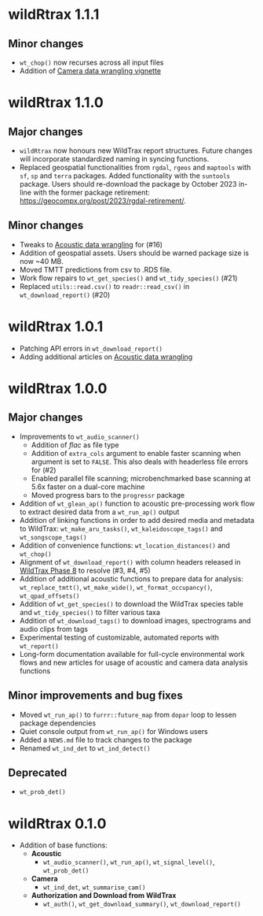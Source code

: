 # wildRtrax 1.1.1

## Minor changes

* `wt_chop()` now recurses across all input files
* Addition of [Camera data wrangling vignette]()

# wildRtrax 1.1.0

## Major changes

* `wildRtrax` now honours new WildTrax report structures. Future changes will incorporate standardized naming in syncing functions.
* Replaced geospatial functionalities from `rgdal`, `rgeos` and `maptools` with `sf`, `sp` and `terra` packages. Added functionality with the `suntools` package. Users should re-download the package by October 2023 in-line with the former package retirement: https://geocompx.org/post/2023/rgdal-retirement/.

## Minor changes

* Tweaks to [Acoustic data wrangling](https://abbiodiversity.github.io/wildRtrax/articles/acoustic-data-wrangling.html) for (#16)
* Addition of geospatial assets. Users should be warned package size is now ~40 MB.
* Moved TMTT predictions from csv to .RDS file.
* Work flow repairs to `wt_get_species()` and `wt_tidy_species()` (#21)
* Replaced `utils::read.csv()` to `readr::read_csv()` in `wt_download_report()` (#20)

# wildRtrax 1.0.1

* Patching API errors in `wt_download_report()`
* Adding additional articles on [Acoustic data wrangling](https://abbiodiversity.github.io/wildRtrax/articles/acoustic-data-wrangling.html)

# wildRtrax 1.0.0

## Major changes 

* Improvements to `wt_audio_scanner()`
  * Addition of *flac* as file type
  * Addition of `extra_cols` argument to enable faster scanning when argument is set to `FALSE`. This also deals with headerless file errors for (#2)
  * Enabled parallel file scanning; microbenchmarked base scanning at 5.6x faster on a dual-core machine
  * Moved progress bars to the `progressr` package
* Addition of `wt_glean_ap()` function to acoustic pre-processing work flow to extract desired data from a `wt_run_ap()` output
* Addition of linking functions in order to add desired media and metadata to WildTrax: `wt_make_aru_tasks()`, `wt_kaleidoscope_tags()` and `wt_songscope_tags()`
* Addition of convenience functions: `wt_location_distances()` and `wt_chop()`
* Alignment of `wt_download_report()` with column headers released in [WildTrax Phase 8](https://wildtrax.ca/phase-8-spring-2023/) to resolve (#3, #4, #5)
* Addition of additional acoustic functions to prepare data for analysis: `wt_replace_tmtt()`, `wt_make_wide()`, `wt_format_occupancy()`, `wt_qpad_offsets()`
* Addition of `wt_get_species()` to download the WildTrax species table and `wt_tidy_species()` to filter various taxa
* Addition of `wt_download_tags()` to download images, spectrograms and audio clips from tags
* Experimental testing of customizable, automated reports with `wt_report()`
* Long-form documentation available for full-cycle environmental work flows and new articles for usage of acoustic and camera data analysis functions

## Minor improvements and bug fixes

* Moved `wt_run_ap()` to `furrr::future_map` from `dopar` loop to lessen package dependencies
* Quiet console output from `wt_run_ap()` for Windows users
* Added a `NEWS.md` file to track changes to the package
* Renamed `wt_ind_det` to `wt_ind_detect()`

## Deprecated 

* `wt_prob_det()`

# wildRtrax 0.1.0

* Addition of base functions:
  * **Acoustic**
    * `wt_audio_scanner()`, `wt_run_ap()`, `wt_signal_level()`, `wt_prob_det()`
  * **Camera**
    * `wt_ind_det`, `wt_summarise_cam()`
  * **Authorization and Download from WildTrax**
    * `wt_auth()`, `wt_get_download_summary()`, `wt_download_report()`
